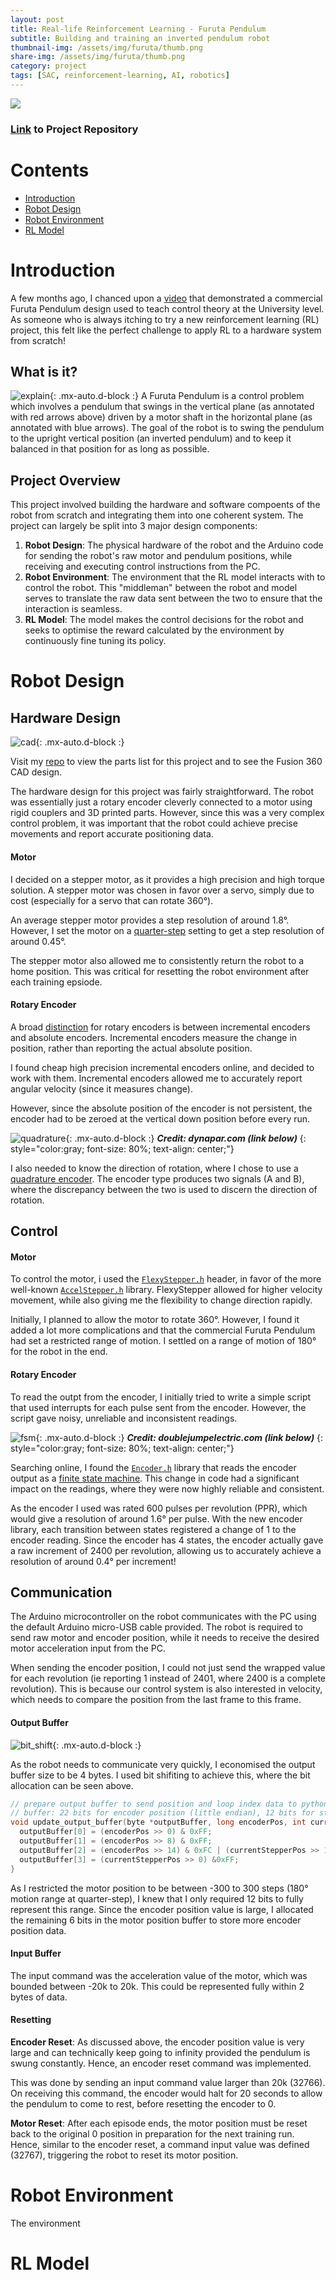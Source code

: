 ```yaml
---
layout: post
title: Real-life Reinforcement Learning - Furuta Pendulum
subtitle: Building and training an inverted pendulum robot
thumbnail-img: /assets/img/furuta/thumb.png
share-img: /assets/img/furuta/thumb.png
category: project
tags: [SAC, reinforcement-learning, AI, robotics]
---
```


![](/assets/img/furuta/robot.gif)

### [Link](https://github.com/energy-in-joles/Inverted-Pendulum-Robot) to Project Repository ###

# Contents
- [Introduction](#introduction)
- [Robot Design](#robot-design)
- [Robot Environment](#robot-environment)
- [RL Model](#reinforcement-learning-model)

# Introduction
<!-- begin_excerpt -->
A few months ago, I chanced upon a [video](https://vt.tiktok.com/ZS2BTrx5T/) that demonstrated a commercial Furuta Pendulum design used to teach control theory at the University level. As someone who is always itching to try a new reinforcement learning (RL) project, this felt like the perfect challenge to apply RL to a hardware system from scratch!
<!-- end_excerpt -->

## What is it?
![explain](/assets/img/furuta/explain.jpg){: .mx-auto.d-block :}
A Furuta Pendulum is a control problem which involves a pendulum that swings in the vertical plane (as annotated with red arrows above) driven by a motor shaft in the horizontal plane (as annotated with blue arrows). The goal of the robot is to swing the pendulum to the upright vertical position (an inverted pendulum) and to keep it balanced in that position for as long as possible.

## Project Overview

This project involved building the hardware and software compoents of the robot from scratch and integrating them into one coherent system. The project can largely be split into 3 major design components:
1. **Robot Design**: The physical hardware of the robot and the Arduino code for sending the robot's raw motor and pendulum positions, while receiving and executing control instructions from the PC.
2. **Robot Environment**: The environment that the RL model interacts with to control the robot. This "middleman" between the robot and model serves to translate the raw data sent between the two to ensure that the interaction is seamless.
3. **RL Model**: The model makes the control decisions for the robot and seeks to optimise the reward calculated by the environment by continuously fine tuning its policy.

# Robot Design

## Hardware Design

![cad](/assets/img/furuta/cad.png){: .mx-auto.d-block :}

Visit my [repo](https://github.com/energy-in-joles/Inverted-Pendulum-Robot?tab=readme-ov-file#hardware-implementation) to view the parts list for this project and to see the Fusion 360 CAD design.

The hardware design for this project was fairly straightforward. The robot was essentially just a rotary encoder cleverly connected to a motor using rigid couplers and 3D printed parts. However, since this was a very complex control problem, it was important that the robot could achieve precise movements and report accurate positioning data.

#### Motor

I decided on a stepper motor, as it provides a high precision and high torque solution. A stepper motor was chosen in favor over a servo, simply due to cost (especially for a servo that can rotate 360&deg;).

An average stepper motor provides a step resolution of around 1.8&deg;. However, I set the motor on a [quarter-step](https://www.automate.org/motion-control/case-studies/what-is-the-difference-between-full-stepping-the-half-stepping-and-the-micro-drive) setting to get a step resolution of around 0.45&deg;. 

The stepper motor also allowed me to consistently return the robot to a home position. This was critical for resetting the robot environment after each training epsiode.

#### Rotary Encoder

A broad [distinction](https://www.usdigital.com/blog/difference-incremental-vs-absolute-encoders/#:~:text=An%20incremental%20encoder%20can%20only,exact%20position%20without%20any%20movement.) for rotary encoders is between incremental encoders and absolute encoders. Incremental encoders measure the change in position, rather than reporting the actual absolute position.

I found cheap high precision incremental encoders online, and decided to work with them. Incremental encoders allowed me to accurately report angular velocity (since it measures change).

However, since the absolute position of the encoder is not persistent, the encoder had to be zeroed at the vertical down position before every run. 

![quadrature](/assets/img/furuta/quadrature.png){: .mx-auto.d-block :}
__*Credit: dynapar.com (link below)*__
{: style="color:gray; font-size: 80%; text-align: center;"}

I also needed to know the direction of rotation, where I chose to use a [quadrature encoder](https://www.dynapar.com/technology/encoder_basics/quadrature_encoder/). The encoder type produces two signals (A and B), where the discrepancy between the two is used to discern the direction of rotation.

## Control

#### Motor

To control the motor, i used the [`FlexyStepper.h`](https://github.com/Stan-Reifel/FlexyStepper) header, in favor of the more well-known [`AccelStepper.h`](https://github.com/waspinator/AccelStepper) library. FlexyStepper allowed for higher velocity movement, while also giving me the flexibility to change direction rapidly.

Initially, I planned to allow the motor to rotate 360&deg;. However, I found it added a lot more complications and that the commercial Furuta Pendulum had set a restricted range of motion. I settled on a range of motion of 180&deg; for the robot in the end.

#### Rotary Encoder

To read the outpt from the encoder, I initially tried to write a simple script that used interrupts for each pulse sent from the encoder. However, the script gave noisy, unreliable and inconsistent readings.

![fsm](/assets/img/furuta/fsm.png){: .mx-auto.d-block :}
__*Credit: doublejumpelectric.com (link below)*__
{: style="color:gray; font-size: 80%; text-align: center;"}

Searching online, I found the [`Encoder.h`](https://github.com/PaulStoffregen/Encoder/tree/master) library that reads the encoder output as a [finite state machine](https://www.doublejumpelectric.com/notes/embedded/rotary_encoder/rotary_encoder/index.html). This change in code had a significant impact on the readings, where they were now highly reliable and consistent.

As the encoder I used was rated 600 pulses per revolution (PPR), which would give a resolution of around 1.6&deg; per pulse. With the new encoder library, each transition between states registered a change of 1 to the encoder reading. Since the encoder has 4 states, the encoder actually gave a raw increment of 2400 per revolution, allowing us to accurately achieve a resolution of around 0.4&deg; per increment!

## Communication

The Arduino microcontroller on the robot communicates with the PC using the default Arduino micro-USB cable provided. The robot is required to send raw motor and encoder position, while it needs to receive the desired motor acceleration input from the PC.

When sending the encoder position, I could not just send the wrapped value for each revolution (ie reporting 1 instead of 2401, where 2400 is a complete revolution). This is because our control system is also interested in velocity, which needs to compare the position from the last frame to this frame.

#### Output Buffer

![bit_shift](/assets/img/furuta/bit_shift.png){: .mx-auto.d-block :}

As the robot needs to communicate very quickly, I economised the output buffer size to be 4 bytes. I used bit shifiting to achieve this, where the bit allocation can be seen above.

```c
// prepare output buffer to send position and loop index data to python script
// buffer: 22 bits for encoder position (little endian), 12 bits for stepper pos
void update_output_buffer(byte *outputBuffer, long encoderPos, int currentStepperPos) {
  outputBuffer[0] = (encoderPos >> 0) & 0xFF;
  outputBuffer[1] = (encoderPos >> 8) & 0xFF;
  outputBuffer[2] = (encoderPos >> 14) & 0xFC | (currentStepperPos >> 10) & 0x03; // get MSB
  outputBuffer[3] = (currentStepperPos >> 0) &0xFF;
}
```

As I restricted the motor position to be between -300 to 300 steps (180&deg; motion range at quarter-step), I knew that I only required 12 bits to fully represent this range. Since the encoder position value is large, I allocated the remaining 6 bits in the motor position buffer to store more encoder position data.

#### Input Buffer

The input command was the acceleration value of the motor, which was bounded between -20k to 20k. This could be represented fully within 2 bytes of data.

#### Resetting


**Encoder Reset**: As discussed above, the encoder position value is very large and can technically keep going to infinity provided the pendulum is swung constantly. Hence, an encoder reset command was implemented. 

This was done by sending an input command value larger than 20k (32766). On receiving this command, the encoder would halt for 20 seconds to allow the pendulum to come to rest, before resetting the encoder to 0.

**Motor Reset**: After each episode ends, the motor position must be reset back to the original 0 position in preparation for the next training run. Hence, similar to the encoder reset, a command input value was defined (32767), triggering the robot to reset its motor position.



# Robot Environment

The environment 

# RL Model